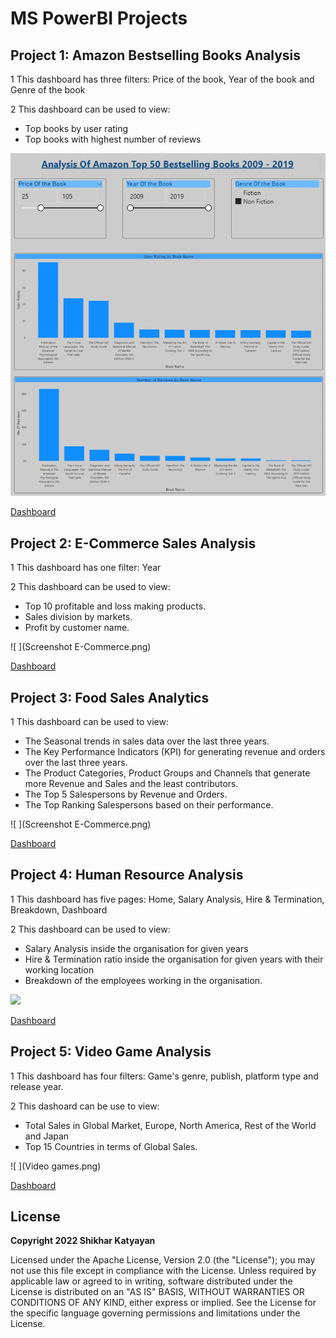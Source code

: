 # MS PowerBI Projects

## Project 1: Amazon Bestselling Books Analysis

1 This dashboard has three filters: Price of the book, Year of the book and Genre of the book

2 This dashboard can be used to view:
  - Top books by user rating
  - Top books with highest number of reviews

![ ](Amazon_Bestselling_Books_Analysis_Dashboard/Screenshot_amazon_dashboard.png)

[Dashboard](https://github.com/shikhar0503/Power-BI-Dashboards/E-Commerce_Sales_Analysis_Dashboard)

## Project 2: E-Commerce Sales Analysis

1 This dashboard has one filter: Year  

2 This dashboard can be used to view:
  - Top 10 profitable and loss making products.
  - Sales division by markets.
  - Profit by customer name.

![ ](Screenshot E-Commerce.png)

[Dashboard](https://github.com/shikhar0503/Power-BI-Dashboards/E-Commerce_Sales_Analysis_Dashboard)

## Project 3: Food Sales Analytics

1 This dashboard can be used to view:
  - The Seasonal trends in sales data over the last three years.
  - The Key Performance Indicators (KPI) for generating revenue and orders over the last three years.
  - The Product Categories, Product Groups and Channels that generate more Revenue and Sales and the least contributors.
  - The Top 5 Salespersons by Revenue and Orders.
  - The Top Ranking Salespersons based on their performance.

![ ](Screenshot E-Commerce.png)

[Dashboard](https://github.com/shikhar0503/Power-BI-Dashboards/E-Commerce_Sales_Analysis_Dashboard)

## Project 4: Human Resource Analysis

1 This dashboard has five pages: Home, Salary Analysis, Hire & Termination, Breakdown, Dashboard

2 This dashboard can be used to view:
  - Salary Analysis inside the organisation for given years
  - Hire & Termination ratio inside the organisation for given years with their working location
  - Breakdown of the employees working in the organisation.

![ ](dashboard.png)

[Dashboard](https://github.com/shikhar0503/Power-BI-Dashboards/Human_Resource_Dashboard)

## Project 5: Video Game Analysis 

1 This dashboard has four filters: Game's genre, publish, platform type and release year.

2 This dashoard can be use to view:
- Total Sales in Global Market, Europe, North America, Rest of the World and Japan
- Top 15 Countries in terms of Global Sales.
 
![ ](Video games.png)

[Dashboard](https://github.com/shikhar0503/Power-BI-Dashboards/Video_Games_Analysis_Dashboard)


## License
**Copyright 2022 Shikhar Katyayan**

Licensed under the Apache License, Version 2.0 (the "License"); you may not use this file except in compliance with the License. Unless required by applicable law or agreed to in writing, software distributed under the License is distributed on an "AS IS" BASIS, WITHOUT WARRANTIES OR CONDITIONS OF ANY KIND, either express or implied. See the License for the specific language governing permissions and limitations under the License.

